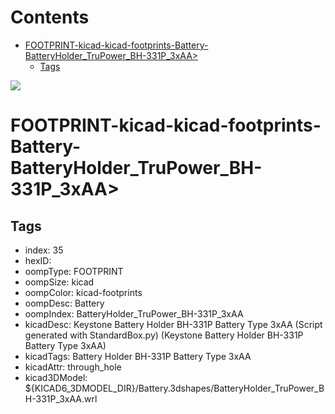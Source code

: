 



Contents
========

* [FOOTPRINT-kicad-kicad-footprints-Battery-BatteryHolder_TruPower_BH-331P_3xAA>](#footprint-kicad-kicad-footprints-battery-batteryholder_trupower_bh-331p_3xaa)
	* [Tags](#tags)
  
![][im]
# FOOTPRINT-kicad-kicad-footprints-Battery-BatteryHolder_TruPower_BH-331P_3xAA>

## Tags

- index: 35
- hexID: 
- oompType: FOOTPRINT
- oompSize: kicad
- oompColor: kicad-footprints
- oompDesc: Battery
- oompIndex: BatteryHolder_TruPower_BH-331P_3xAA
- kicadDesc: Keystone Battery Holder BH-331P Battery Type 3xAA (Script generated with StandardBox.py) (Keystone Battery Holder BH-331P Battery Type 3xAA)
- kicadTags: Battery Holder BH-331P Battery Type 3xAA
- kicadAttr: through_hole
- kicad3DModel: ${KICAD6_3DMODEL_DIR}/Battery.3dshapes/BatteryHolder_TruPower_BH-331P_3xAA.wrl



[im]: image.png
